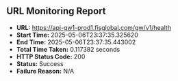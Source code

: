 ## URL Monitoring Report

- **URL:** https://api-gw1-prod1.fisglobal.com/gw/v1/health
- **Start Time:** 2025-05-06T23:37:35.325620
- **End Time:** 2025-05-06T23:37:35.443002
- **Total Time Taken:** 0.117382 seconds
- **HTTP Status Code:** 200
- **Status:** Success
- **Failure Reason:** N/A
